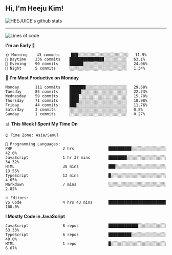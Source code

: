 ## Hi, I'm Heeju Kim!

![HEEJUICE's github stats](https://github-readme-stats.vercel.app/api?username=HEEJUICE&show_icons=true)

---
<!--START_SECTION:waka-->
![Lines of code](https://img.shields.io/badge/From%20Hello%20World%20I%27ve%20Written-8.2%20million%20lines%20of%20code-blue)

**I'm an Early 🐤** 

```text
🌞 Morning    43 commits     ███░░░░░░░░░░░░░░░░░░░░░░   11.5% 
🌆 Daytime    236 commits    ███████████████░░░░░░░░░░   63.1% 
🌃 Evening    90 commits     ██████░░░░░░░░░░░░░░░░░░░   24.06% 
🌙 Night      5 commits      ░░░░░░░░░░░░░░░░░░░░░░░░░   1.34%

```
📅 **I'm Most Productive on Monday** 

```text
Monday       111 commits    ███████░░░░░░░░░░░░░░░░░░   29.68% 
Tuesday      85 commits     █████░░░░░░░░░░░░░░░░░░░░   22.73% 
Wednesday    59 commits     ████░░░░░░░░░░░░░░░░░░░░░   15.78% 
Thursday     71 commits     ████░░░░░░░░░░░░░░░░░░░░░   18.98% 
Friday       44 commits     ███░░░░░░░░░░░░░░░░░░░░░░   11.76% 
Saturday     3 commits      ░░░░░░░░░░░░░░░░░░░░░░░░░   0.8% 
Sunday       1 commits      ░░░░░░░░░░░░░░░░░░░░░░░░░   0.27%

```


📊 **This Week I Spent My Time On** 

```text
⌚︎ Time Zone: Asia/Seoul

💬 Programming Languages: 
PHP                      2 hrs               ██████████░░░░░░░░░░░░░░░   42.6% 
JavaScript               1 hr 37 mins        ████████░░░░░░░░░░░░░░░░░   34.32% 
HTML                     38 mins             ███░░░░░░░░░░░░░░░░░░░░░░   13.55% 
TypeScript               13 mins             █░░░░░░░░░░░░░░░░░░░░░░░░   4.65% 
Markdown                 7 mins              ░░░░░░░░░░░░░░░░░░░░░░░░░   2.82%

🔥 Editors: 
VS Code                  4 hrs 43 mins       █████████████████████████   100.0%

```

**I Mostly Code in JavaScript** 

```text
JavaScript               8 repos             █████████████░░░░░░░░░░░░   53.33% 
TypeScript               6 repos             ██████████░░░░░░░░░░░░░░░   40.0% 
HTML                     1 repo              █░░░░░░░░░░░░░░░░░░░░░░░░   6.67%

```



<!--END_SECTION:waka-->
